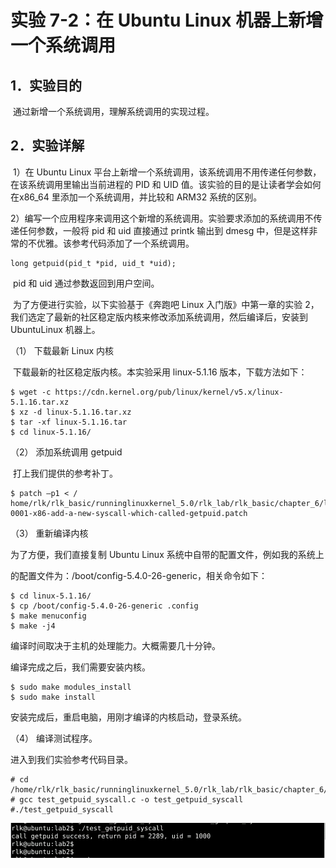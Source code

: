 # 实验 7-2：在 Ubuntu Linux 机器上新增一个系统调用

## 1．实验目的

​		通过新增一个系统调用，理解系统调用的实现过程。

## 2．实验详解

​		1）在 Ubuntu Linux 平台上新增一个系统调用，该系统调用不用传递任何参数，在该系统调用里输出当前进程的 PID 和 UID 值。该实验的目的是让读者学会如何在x86_64 里添加一个系统调用，并比较和 ARM32 系统的区别。

​		2）编写一个应用程序来调用这个新增的系统调用。实验要求添加的系统调用不传递任何参数，一般将 pid 和 uid 直接通过 printk 输出到 dmesg 中，但是这样非常的不优雅。该参考代码添加了一个系统调用。

```
long getpuid(pid_t *pid, uid_t *uid);
```

​		pid 和 uid 通过参数返回到用户空间。

​		为了方便进行实验，以下实验基于《奔跑吧 Linux 入门版》中第一章的实验 2，我们选定了最新的社区稳定版内核来修改添加系统调用，然后编译后，安装到 UbuntuLinux 机器上。

（1） 下载最新 Linux 内核

​		下载最新的社区稳定版内核。本实验采用 linux-5.1.16 版本，下载方法如下：

```
$ wget -c https://cdn.kernel.org/pub/linux/kernel/v5.x/linux-5.1.16.tar.xz
$ xz -d linux-5.1.16.tar.xz 
$ tar -xf linux-5.1.16.tar 
$ cd linux-5.1.16/
```

（2） 添加系统调用 getpuid

​		打上我们提供的参考补丁。

```
$ patch –p1 < /
home/rlk/rlk_basic/runninglinuxkernel_5.0/rlk_lab/rlk_basic/chapter_6/lab2/
0001-x86-add-a-new-syscall-which-called-getpuid.patch
```

（3） 重新编译内核

为了方便，我们直接复制 Ubuntu Linux 系统中自带的配置文件，例如我的系统上

的配置文件为：/boot/config-5.4.0-26-generic，相关命令如下：

```
$ cd linux-5.1.16/
$ cp /boot/config-5.4.0-26-generic .config
$ make menuconfig
$ make -j4
```

编译时间取决于主机的处理能力。大概需要几十分钟。

编译完成之后，我们需要安装内核。

```
$ sudo make modules_install
$ sudo make install
```

安装完成后，重启电脑，用刚才编译的内核启动，登录系统。

（4） 编译测试程序。

进入到我们实验参考代码目录。

```
# cd 
/home/rlk/rlk_basic/runninglinuxkernel_5.0/rlk_lab/rlk_basic/chapter_6/lab2
# gcc test_getpuid_syscall.c -o test_getpuid_syscall
#./test_getpuid_syscall
```

![image-20240924011052671](image/image-20240924011052671.png)